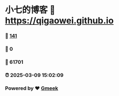 # 小七的博客 :link: https://qigaowei.github.io 
### :page_facing_up: [141](https://qigaowei.github.io/tag.html) 
### :speech_balloon: 0 
### :hibiscus: 61701 
### :alarm_clock: 2025-03-09 15:02:09 
### Powered by :heart: [Gmeek](https://github.com/Meekdai/Gmeek)
